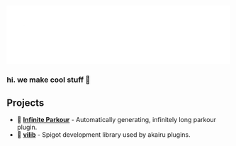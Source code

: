 ![ayara logo](https://raw.githubusercontent.com/akairu/.github/master/akairu.png)

### hi. we make cool stuff 🚀

## Projects
- 🧭 **[Infinite Parkour](https://github.com/akairu/IP)** - Automatically generating, infinitely long parkour plugin.
- 📔 **[vilib](https://github.com/akairu/vilib)** - Spigot development library used by akairu plugins.
